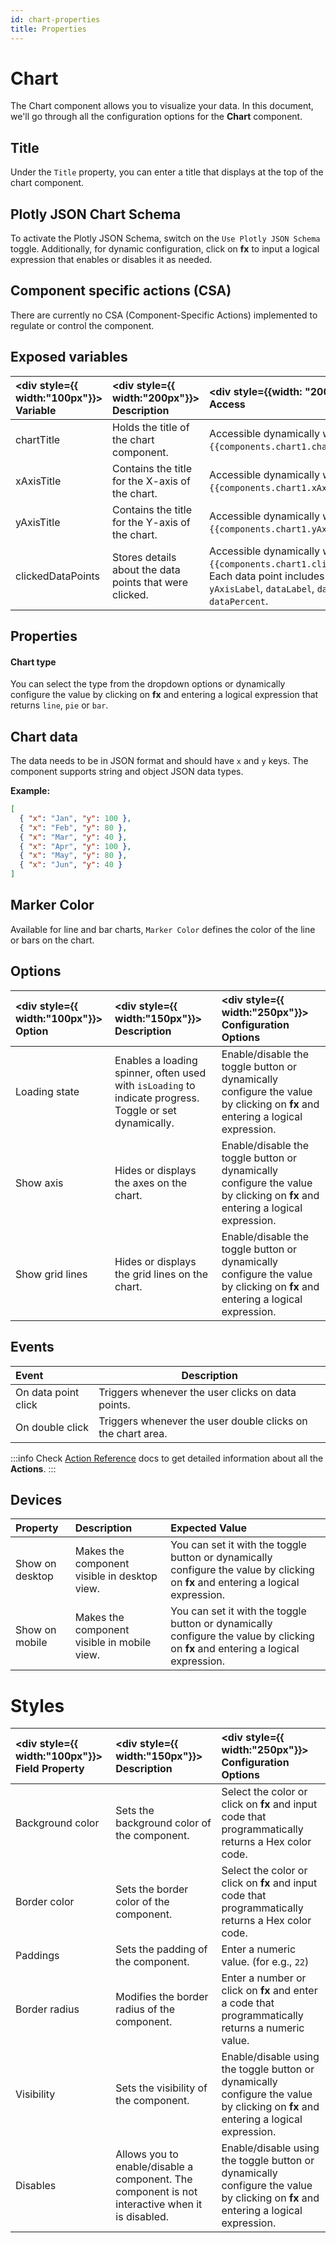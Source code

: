 ```yaml
---
id: chart-properties
title: Properties
---
```


# Chart

The Chart component allows you to visualize your data. In this document, we'll go through all the configuration options for the **Chart** component.

## Title

Under the `Title` property, you can enter a title that displays at the top of the chart component.

## Plotly JSON Chart Schema

To activate the Plotly JSON Schema, switch on the `Use Plotly JSON Schema` toggle. Additionally, for dynamic configuration, click on **fx** to input a logical expression that enables or disables it as needed.

## Component specific actions (CSA)

There are currently no CSA (Component-Specific Actions) implemented to regulate or control the component.

## Exposed variables

| <div style={{ width:"100px"}}> Variable </div> | <div style={{ width:"200px"}}> Description </div>       | <div style={{width: "200px"}}> How To Access </div>                                                                                                                                     |
| :--------------------------------------------- | :------------------------------------------------------ | :-------------------------------------------------------------------------------------------------------------------------------------------------------------------------------------- |
| chartTitle                                     | Holds the title of the chart component.                 | Accessible dynamically with JS (for e.g., `{{components.chart1.chartTitle}}`).                                                                                                          |
| xAxisTitle                                     | Contains the title for the X-axis of the chart.         | Accessible dynamically with JS (for e.g., `{{components.chart1.xAxisTitle}}`).                                                                                                          |
| yAxisTitle                                     | Contains the title for the Y-axis of the chart.         | Accessible dynamically with JS (for e.g., `{{components.chart1.yAxisTitle}}`).                                                                                                          |
| clickedDataPoints                              | Stores details about the data points that were clicked. | Accessible dynamically with JS (for e.g., `{{components.chart1.clickedDataPoints}}`). Each data point includes `xAxisLabel`, `yAxisLabel`, `dataLabel`, `dataValue`, and `dataPercent`. |

## Properties

#### Chart type

You can select the type from the dropdown options or dynamically configure the value by clicking on **fx** and entering a logical expression that returns `line`, `pie` or `bar`.

## Chart data

The data needs to be in JSON format and should have `x` and `y` keys. The component supports string and object JSON data types.

**Example:**

```json
[
  { "x": "Jan", "y": 100 },
  { "x": "Feb", "y": 80 },
  { "x": "Mar", "y": 40 },
  { "x": "Apr", "y": 100 },
  { "x": "May", "y": 80 },
  { "x": "Jun", "y": 40 }
]
```

## Marker Color

Available for line and bar charts, `Marker Color` defines the color of the line or bars on the chart.

## Options

| <div style={{ width:"100px"}}> Option </div> | <div style={{ width:"150px"}}> Description </div>                                                       | <div style={{ width:"250px"}}> Configuration Options </div>                                                                  |
| :------------------------------------------- | :------------------------------------------------------------------------------------------------------ | :--------------------------------------------------------------------------------------------------------------------------- |
| Loading state                                | Enables a loading spinner, often used with `isLoading` to indicate progress. Toggle or set dynamically. | Enable/disable the toggle button or dynamically configure the value by clicking on **fx** and entering a logical expression. |
| Show axis                                    | Hides or displays the axes on the chart.                                                                | Enable/disable the toggle button or dynamically configure the value by clicking on **fx** and entering a logical expression. |
| Show grid lines                              | Hides or displays the grid lines on the chart.                                                          | Enable/disable the toggle button or dynamically configure the value by clicking on **fx** and entering a logical expression. |

## Events

| Event               | Description                                                 |
| :------------------ | ----------------------------------------------------------- |
| On data point click | Triggers whenever the user clicks on data points.           |
| On double click     | Triggers whenever the user double clicks on the chart area. |

:::info
Check [Action Reference](/docs/actions/run-query) docs to get detailed information about all the **Actions**.
:::

## Devices

| Property        | Description                                  | Expected Value                                                                                                                    |
| :-------------- | :------------------------------------------- | :-------------------------------------------------------------------------------------------------------------------------------- |
| Show on desktop | Makes the component visible in desktop view. | You can set it with the toggle button or dynamically configure the value by clicking on **fx** and entering a logical expression. |
| Show on mobile  | Makes the component visible in mobile view.  | You can set it with the toggle button or dynamically configure the value by clicking on **fx** and entering a logical expression. |

# Styles

| <div style={{ width:"100px"}}> Field Property </div> | <div style={{ width:"150px"}}> Description </div>                                               | <div style={{ width:"250px"}}> Configuration Options </div>                                                                        |
| :--------------------------------------------------- | :---------------------------------------------------------------------------------------------- | :--------------------------------------------------------------------------------------------------------------------------------- |
| Background color                                     | Sets the background color of the component.                                                     | Select the color or click on **fx** and input code that programmatically returns a Hex color code.                                 |
| Border color                                         | Sets the border color of the component.                                                         | Select the color or click on **fx** and input code that programmatically returns a Hex color code.                                 |
| Paddings                                             | Sets the padding of the component.                                                              | Enter a numeric value. (for e.g., `22`)                                                                                            |
| Border radius                                        | Modifies the border radius of the component.                                                    | Enter a number or click on **fx** and enter a code that programmatically returns a numeric value.                                  |
| Visibility                                           | Sets the visibility of the component.                                                           | Enable/disable using the toggle button or dynamically configure the value by clicking on **fx** and entering a logical expression. |
| Disables                                             | Allows you to enable/disable a component. The component is not interactive when it is disabled. | Enable/disable using the toggle button or dynamically configure the value by clicking on **fx** and entering a logical expression. |
